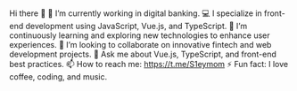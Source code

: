 Hi there 👋
🔭 I’m currently working in digital banking.
💻 I specialize in front-end development using JavaScript, Vue.js, and TypeScript.
🌱 I’m continuously learning and exploring new technologies to enhance user experiences.
👯 I’m looking to collaborate on innovative fintech and web development projects.
💬 Ask me about Vue.js, TypeScript, and front-end best practices.
📫 How to reach me: https://t.me/S1eymom
⚡ Fun fact: I love coffee, coding, and music.
